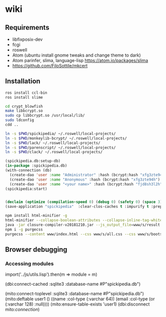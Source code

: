 # wiki

## Requirements

* libfixposix-dev
* fcgi
* roswell
* Atom (ubuntu install gnome tweaks and change theme to dark)
* Atom parinfer, slima, language-lisp https://atom.io/packages/slima
* https://github.com/FiloSottile/mkcert

## Installation

```bash
ros install ccl-bin
ros install slime

cd crypt_blowfish
make libbcrypt.so
sudo cp libbcrypt.so /usr/local/lib/
sudo ldconfig
cdd ..

ln -s $PWD/spickipedia/ ~/.roswell/local-projects/
ln -s $PWD/monkeylib-bcrypt/ ~/.roswell/local-projects/
ln -s $PWD/lack/ ~/.roswell/local-projects/
ln -s $PWD/parenscript/ ~/.roswell/local-projects/
ln -s $PWD/clack/ ~/.roswell/local-projects/
```

```lisp
(spickipedia.db:setup-db)
(in-package :spickipedia.db)
(with-connection (db)
  (create-dao 'user :name "Administrator" :hash (bcrypt:hash "xfg3zte94h62j392h") :group "admin")
  (create-dao 'user :name "Anonymous" :hash (bcrypt:hash "xfg3zte94h") :group "anonymous")
  (create-dao 'user :name "<your name>" :hash (bcrypt:hash "fjd8sh3l2h") :group "user"))
(spickipedia:start)


(declaim (optimize (compilation-speed 0) (debug 0) (safety 0) (space 3) (speed 0)))
(save-application "spickipedia"  :clear-clos-caches t :impurify t :prepend-kernel t)
```

```bash
npm install html-minifier -g
html-minifier --collapse-boolean-attributes --collapse-inline-tag-whitespace --collapse-whitespace --decode-entities --remove-attribute-quotes --remove-comments --remove-empty-attributes --remove-optional-tags --remove-redundant-attributes --remove-script-type-attributes --remove-style-link-type-attributes --remove-tag-whitespace --sort-attributes --sort-class-name --trim-custom-fragments --use-short-doctype -o www/index.html www/index.html
java -jar closure-compiler-v20181210.jar --js_output_file=www/s/result.js --externs externs/jquery-3.3.js www/s/jquery-3.3.1.js www/s/popper.js www/s/bootstrap.js www/s/summernote-bs4.js www/s/visual-diff.js www/s/index.js
npm i -g purgecss
purgecss --content www/index.html --css www/s/all.css --css www/s/bootstrap.min.css --css www/s/index.css --css www/s/summernote-bs4.css -o www/s/ --content www/s/*.js
```

## Browser debugging

### Accessing modules

import('../js/utils.lisp').then(m => module = m)










(dbi:connect-cached :sqlite3 :database-name #P"spickipedia.db")

(mito:connect-toplevel :sqlite3 :database-name #P"spickipedia.db")
(mito:deftable user1 ()
  ((name :col-type (:varchar 64))
   (email :col-type (or (:varchar 128) :null))))
(mito:ensure-table-exists 'user1)
(dbi:disconnect mito:*connection*)
